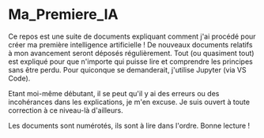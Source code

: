 # Ma_Premiere_IA
Ce repos est une suite de documents expliquant comment j'ai procédé pour créer ma première intelligence artificielle !
De nouveaux documents relatifs à mon avancement seront déposés régulièrement.
Tout (ou quasiment tout) est expliqué pour que n'importe qui puisse lire et comprendre les principes sans être perdu.
Pour quiconque se demanderait, j'utilise Jupyter (via VS Code).

Etant moi-même débutant, il se peut qu'il y ai des erreurs ou des incohérances dans les explications, je m'en excuse.
Je suis ouvert à toute correction à ce niveau-là d'ailleurs.

Les documents sont numérotés, ils sont à lire dans l'ordre.
Bonne lecture !
